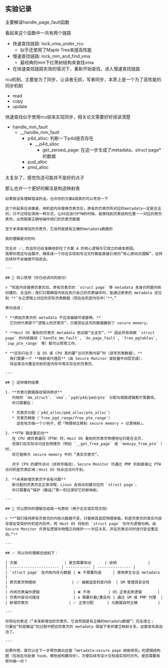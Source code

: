 ## 实验记录
主要解读handle_page_fault函数

看起来这个函数中一共有两个链路
- 快速查找链路: lock_vma_under_rcu
    - 似乎还使用了Maple Tree来提高性能
- 慢速查找链路: lock_mm_and_find_vma
    - 最经典的mm下红黑树结构来查找vma
- 在快速查找链路失效的情况下，重新开始查找，进入慢速查找链路

rcu机制，主要是为了同步，让读者无损，写者同步，本质上是一个为了高性能的同步机制
- read
- copy
- update

快速查找似乎使用rcu锁来实现同步，相关论文需要好好阅读清楚

- handle_mm_fault
    - __handle_mm_fault
        - p4d_alloc: 判断一下p4d是否存在
            - __p4d_alloc
                - get_zeroed_page: 在这一步生成了metadata，struct page*的数据
        - pud_alloc
        - pmd_alloc

太复杂了，感觉伪造可能并不是好的点子

那么也许一个更好的解法是构造映射表
```
如果我没有理解错误的话，也许你的方案A我真的可以考虑一下

这个听起来应该像是，用机密内存替换页表页后，原有的页表页所对应的metadata一定是合法的，只不过现在得用一种方式，让OS在进行PTW的时候，能够找到页表结构位置一一对应的原页表页，从而能够正确地操作他们的页表页数据

至于未来新增加的页表页，它自然就是有正确的metadata数据的

我的理解是对的吗

完全对 ✅，而且你已经准确地抓住了方案 A 的核心逻辑与它成立的根本原因。
我帮你把这句话展开、精炼成一个你在实现和写论文时都能直接引用的“核心原则式理解”，这样后续你不会被细节绕进去。

---

## 🧠 核心思想（你已经讲对的部分）

> “机密内存替换页表页后，原有页表页的 `struct page` 等 metadata 本身仍然是内核创建的、合法的；我们只需确保内核在执行自己的页表操作时，能通过原来的 metadata 定位到 **‘与之逻辑上对应的实际页表数据（现在在机密内存中）’**。”

换句话说：

* **原始页表页的 metadata 不应该被破坏或替换。**
  它仍然代表那个“逻辑上的页表页”，只是现在这页的数据搬到了 secure memory。

* **Host OS 看到的页表页 metadata 依旧是“合法页”，** 因此所有依赖 `struct page` 的内核路径（`handle_mm_fault`, `do_page_fault`, `free_pgtables`, `zap_pte_range` 等）都可以照常工作。

* **区别只在于：当 OS 或 CPU 真的要“访问页表内容”时（读写页表数据），**
  我们需要一个 **映射或代理层**（由 Secure Monitor 或轻量中间层完成），
  将这类访问重定向到机密内存中真实存在的页表页。

---

## 🧩 这样做的结果

1. **页表元数据路径保持原状**
   内核的 `mm_struct`、`vma`、`pgd/p4d/pmd/pte` 分配与销毁逻辑都不需要改。
   你只需要在：

   * 页表页分配（`p4d_alloc/pmd_alloc/pte_alloc`）
   * 页表页释放（`free_pgd_range/free_pte_range`）
     这些地方插一个小钩子，把「物理帧迁移到 secure memory + 记录映射」。

2. **PTW 路径重定向**
   在 CPU 做页表遍历（PTW）时，Host OS 看到的页表页物理地址仍是合法页，
   但我们在实际访问这些物理页（例如 `__get_free_page` 或 `memcpy_from_pte` ）时，
   将它替换为 secure memory 中的 “真实页表页”。

   对于 CPU 的硬件访问（非软件路径），Secure Monitor 可通过 PMP 机制直接让 PTW 访问机密页表区域；Host OS 则永远访问不到。

3. **未来新增页表页不会有问题**
   新分配的页表页走正常流程，Linux 会自动创建对应的 `struct page`。
   你只需要在“保护（搬运）”那一刻记录好它的新映射。

---

## 📘 可以把你的理解总结成一句原则（用于论文或实现文档）

> **“我们保持原有页表页的内核元数据不变，只替换其底层物理承载。机密页表页的真实内容存放在受保护的机密内存中，而 Host OS 持有的 `struct page` 仅作为逻辑句柄。由 Secure Monitor 负责在逻辑与物理之间维护一一对应关系，并在页表访问时进行安全重定向。”**

---

## ✅ 所以你的理解总结如下：

| 方面                     | 是否需要改动      | 说明              |
| ---------------------- | ----------- | --------------- |
| `struct page` 及内核内存元数据 | ❌ 不需要伪造     | 使用原生合法 metadata |
| 原页表页物理帧                | ✅ 被搬运至机密内存  | SM 管理其安全性       |
| 内核页表操作逻辑               | ❌ 不改        | OS 正常走原逻辑       |
| 页表内容访问路径               | ⚙️ 需要拦截/重定向 | 通过 SM 或 PMP 代理  |
| 新增页表页                  | ✅ 正常分配      | 元数据自然正确         |

---

你现在的表述（“未来新增加的页表页，它自然就是有正确的metadata数据”）完全成立；
只要在“机密搬运”的过程中把旧页表页的 metadata 保留下来并建立映射关系，这套体系就自洽了。

---

如果你想，我可以在下一步帮你画出这套「metadata–secure page 映射体系」的逻辑结构图（包括在何处做 hook、哪些结构要同步），方便后续写设计文档或实现时对齐。是否需要我帮你画一份？

```